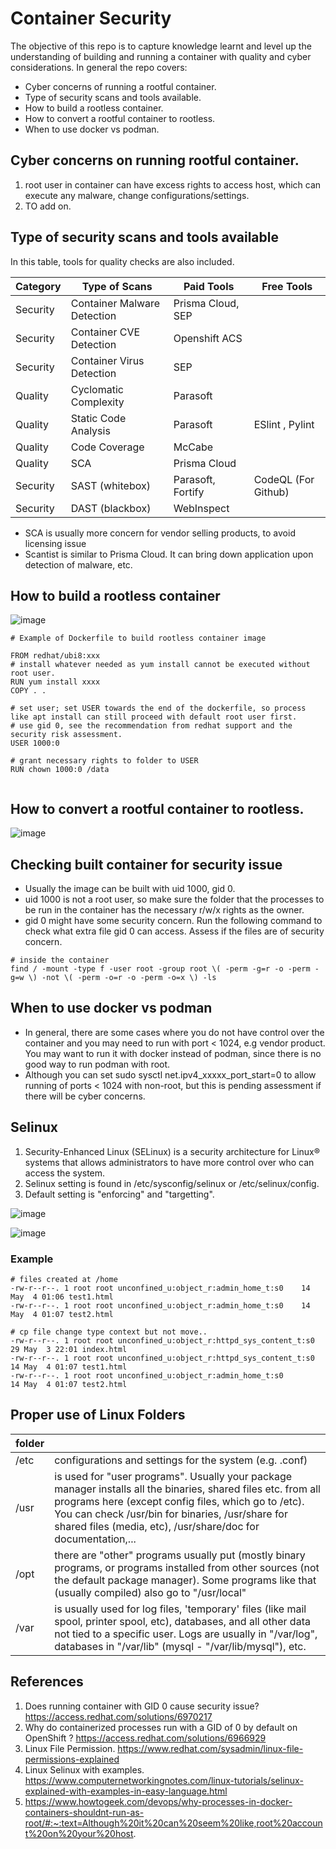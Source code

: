 # Container Security
The objective of this repo is to capture knowledge learnt and level up the understanding of building and running a container with quality and cyber considerations. In general the repo covers:
- Cyber concerns of running a rootful container.
- Type of security scans and tools available. 
- How to build a rootless container.
- How to convert a rootful container to rootless.
- When to use docker vs podman.

## Cyber concerns on running rootful container.
1. root user in container can have excess rights to access host, which can execute any malware, change configurations/settings.
2. TO add on.
     
## Type of security scans and tools available
In this table, tools for quality checks are also included. 
   
| Category          |  Type of Scans               | Paid Tools                   | Free Tools                  |
| ----------------- | ---------------------------- | ---------------------------- | --------------------------- |
| Security          | Container Malware Detection  | Prisma Cloud, SEP            |                             |
| Security          | Container CVE Detection      | Openshift ACS                |                             |
| Security          | Container Virus Detection    | SEP                          |                             |
| Quality           | Cyclomatic Complexity        | Parasoft                     |                             |
| Quality           | Static Code Analysis         | Parasoft                     | ESlint , Pylint             |
| Quality           | Code Coverage                | McCabe                       |                             |
| Quality           | SCA                          | Prisma Cloud                 |                             |
| Security          | SAST (whitebox)              | Parasoft, Fortify            | CodeQL (For Github)         |
| Security          | DAST (blackbox)              | WebInspect                   |                             |

- SCA is usually more concern for vendor selling products, to avoid licensing issue
- Scantist is similar to Prisma Cloud. It can bring down application upon detection of malware, etc.

## How to build a rootless container
![image](https://github.com/okyspace/container-security/assets/55354225/d21bf8cb-a227-4fed-bc9c-9c37102f46c9)

```
# Example of Dockerfile to build rootless container image

FROM redhat/ubi8:xxx
# install whatever needed as yum install cannot be executed without root user.
RUN yum install xxxx
COPY . .

# set user; set USER towards the end of the dockerfile, so process like apt install can still proceed with default root user first.
# use gid 0, see the recommendation from redhat support and the security risk assessment. 
USER 1000:0

# grant necessary rights to folder to USER
RUN chown 1000:0 /data
 
```

## How to convert a rootful container to rootless.
![image](https://github.com/okyspace/container-security/assets/55354225/1160bd4b-fce3-43c9-993a-44b6ec07f911)

## Checking built container for security issue
- Usually the image can be built with uid 1000, gid 0.
- uid 1000 is not a root user, so make sure the folder that the processes to be run in the container has the necessary r/w/x rights as the owner.
- gid 0 might have some security concern.  Run the following command to check what extra file gid 0 can access. Assess if the files are of security concern. 
```
# inside the container
find / -mount -type f -user root -group root \( -perm -g=r -o -perm -g=w \) -not \( -perm -o=r -o -perm -o=x \) -ls
```

## When to use docker vs podman
- In general, there are some cases where you do not have control over the container and you may need to run with port < 1024, e.g vendor product. You may want to run it with docker instead of podman, since there is no good way to run podman with root.
- Although you can set sudo sysctl net.ipv4_xxxxx_port_start=0 to allow running of ports < 1024 with non-root, but this is pending assessment if there will be cyber concerns.

## Selinux
1. Security-Enhanced Linux (SELinux) is a security architecture for Linux® systems that allows administrators to have more control over who can access the system.
2. Selinux setting is found in /etc/sysconfig/selinux or /etc/selinux/config.
3. Default setting is "enforcing" and "targetting".

![image](https://github.com/okyspace/container-security/assets/55354225/eed802eb-b3b0-4533-b4fb-953e2b478fa9)


![image](https://github.com/okyspace/container-security/assets/55354225/eb02f460-73d2-4ff4-8187-99a5c73bf9e6)


### Example
```
# files created at /home
-rw-r--r--. 1 root root unconfined_u:object_r:admin_home_t:s0    14 May  4 01:06 test1.html
-rw-r--r--. 1 root root unconfined_u:object_r:admin_home_t:s0    14 May  4 01:07 test2.html
```

```
# cp file change type context but not move.. 
-rw-r--r--. 1 root root unconfined_u:object_r:httpd_sys_content_t:s0 29 May  3 22:01 index.html
-rw-r--r--. 1 root root unconfined_u:object_r:httpd_sys_content_t:s0 14 May  4 01:07 test1.html
-rw-r--r--. 1 root root unconfined_u:object_r:admin_home_t:s0        14 May  4 01:07 test2.html
```

## Proper use of Linux Folders
| folder     |                                                             |
| -          | -                                                           |
| /etc       | configurations and settings for the system (e.g. .conf)     |
| /usr       | is used for "user programs". Usually your package manager installs all the binaries, shared files etc. from all programs here (except config files, which go to /etc). You can check /usr/bin for binaries, /usr/share for shared files (media, etc), /usr/share/doc for documentation,...     |
| /opt       | there are "other" programs usually put (mostly binary programs, or programs installed from other sources (not the default package manager). Some programs like that (usually compiled) also go to "/usr/local"    |
| /var       | is usually used for log files, 'temporary' files (like mail spool, printer spool, etc), databases, and all other data not tied to a specific user. Logs are usually in "/var/log", databases in "/var/lib" (mysql - "/var/lib/mysql"), etc.    |


## References
1. Does running container with GID 0 cause security issue?
https://access.redhat.com/solutions/6970217
2. Why do containerized processes run with a GID of 0 by default on OpenShift ?
https://access.redhat.com/solutions/6966929
3. Linux File Permission. https://www.redhat.com/sysadmin/linux-file-permissions-explained
4. Linux Selinux with examples. https://www.computernetworkingnotes.com/linux-tutorials/selinux-explained-with-examples-in-easy-language.html
5. https://www.howtogeek.com/devops/why-processes-in-docker-containers-shouldnt-run-as-root/#:~:text=Although%20it%20can%20seem%20like,root%20account%20on%20your%20host.
